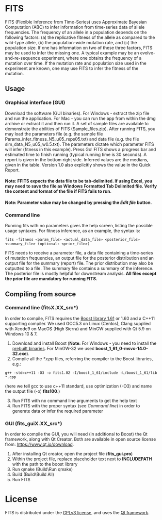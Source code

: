 # FITS
FITS (Flexible Inference from Time-Series) uses Approximate Bayesian Computation (ABC) to infer information from time-series data of allele frequencies. The frequency of an allele in a population depends on the following factors: (a) the replicative fitness of the allele as compared to the wild-type allele, (b) the population-wide mutation rate, and (c) the population size. If one has information on two of these three factors, FITS may be used to infer the missing one. A typical example may be an evolve-and-re-sequence experiment, where one obtains the frequency of a mutation over time. If the mutation rate and population size used in the experiment are known, one may use FITS to infer the fitness of the mutation. 

## Usage
### Graphical interface (GUI)
Download the software (GUI binaries). For Windows - extract the zip file and run the application. For Mac - you can run the app from within the dmg archive or extract it and then run it. A set of sample files are available to demonstrate the abilities of FITS (Sample_files.zip). After running FITS, you may load the parameters file (e.g. the sample file Params_infer_fitness_N5_u05_reps05.txt) and data file (e.g. the file sim_data_N5_u05_w0.5.txt). The parameters dictate which parameter FITS will infer (fitness in this example). Press Go!
FITS shows a progress bar and estimated time to finish running (typical running time is 30 seconds). A report is given in the bottom right side. Inferred values are the medians, given in the table. Version 1.0 also explicitly shows the value in the Quick Report.

#### Note: FFITS expects the data file to be tab-delimited. If using Excel, you may need to save the file as Windows Formatted Tab Delimited file. Verify the content and format of the file if FITS fails to run.

#### Note: Parameter value may be changed by pressing the _Edit file_ button.

### Command line
Running fits with no parameters gives the help screen, listing the possible usage syntaxes. For fitness inference, as an example, the syntax is:
```
fits -fitness <param_file> <actual_data_file> <posterior_file> <summary_file> (optional: <prior_file>)
```
FITS needs to receive a parameter file, a data file containing a time-series of mutation frequencies, an output file for the posterior distribution and an output file for the summary (report) file. The prior distribution may also be outputted to a file. The summary file contains a summary of the inference. The posterior file is mostly helpful for downstream analysis. **All files except the prior file are mandatory for running FITS.**

## Compiling from source
### Command line (fitsX.XX_src\*)
In order to compile, FITS requires the [Boost library 1.61](https://sourceforge.net/projects/boost/files/boost/1.61.0/) or 1.60 and a C++11 supporting compiler. We used GCC5.3 on Linux (Centos), Clang supplied with Xcode9 on MacOS (High Sierra) and MinGW supplied with Qt 5.9 on Windows 10 & 7.
1. Download and install Boost (**Note:** For Windows - you need to install the [prebuilt binaries](https://sourceforge.net/projects/boost/files/boost-binaries/1.61.0/). For MinGW-32 we used **boost_1_61_0-msvc-14.0-32.exe**).
2. Compile all the *\*.cpp* files, referring the compiler to the Boost libraries, e.g.:
```
g++ -std=c++11 -O3 -o fits1.02 -I/boost_1_61/include -L/boost_1_61/lib *.cpp
```
(here we tell gcc to use c++11 standard, use optimization (-O3) and name the output file (-o) **fits100**.)

3. Run FITS with no command line arguments to get the help text
4. Run FITS with the proper syntax (see _Command line_) in order to generate data or infer the required parameter

### GUI (fits_guiX.XX_src\*)
In order to compile the GUI, you will need (in additional to Boost) the Qt framework, along with Qt Creator. Both are available in open source license from: https://www.qt.io/download.
1. After installing Qt creator, open the project file (**fits_gui.pro**)
2. Within the project file, replace placeholder text next to __INCLUDEPATH__ with the path to the boost library
3. Run qmake (Build\Run qmake)
4. Build (Build\Build All)
5. Run FITS

# License
FITS is distributed under the [GPLv3 license](https://www.gnu.org/licenses/licenses.html#GPL), and uses the [Qt framework](https://www.qt.io/).
